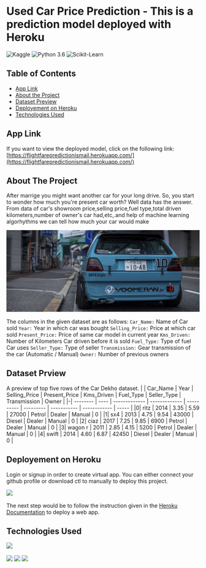 # Used Car Price Prediction - This is a prediction model deployed with Heroku

![Kaggle](https://img.shields.io/badge/Dataset-Kaggle-blue.svg) ![Python 3.6](https://img.shields.io/badge/Python-3.6-brightgreen.svg) ![Scikit-Learn](https://img.shields.io/badge/Library-ScikitLearn-orange.svg)

## Table of Contents
  * [App Link](#app-link)
  * [About the Project](#about-the-project)
  * [Dataset Preview](#dataset-preview)
  * [Deployement on Heroku](#deployement-on-heroku)
  * [Technologies Used](#technologies-used)

## App Link
If you want to view the deployed model, click on the following link:<br />
[https://flightfarepredictionismail.herokuapp.com/](https://flightfarepredictionismail.herokuapp.com/)


## About The Project 
After marrige you might want another car for your long drive. So, you start to wonder how much you're present car worth? Well data has the answer. From data of car's showroom price,selling price,fuel type,total driven kilometers,number of owner's car had,etc,.and help of machine learning algorhythms we can tell how much your car would make

![car-image](images/ultr.jpg)

 The columns in the given dataset are as follows: ```Car_Name:``` Name of Car sold ```Year:``` Year in which car was bought ```Selling_Price:``` Price at which car sold ```Present_Price:``` Price of same car model in current year ```Kms_Driven:``` Number of Kilometers Car driven before it is sold ```Fuel_Type:``` Type of fuel Car uses ```Seller_Type:``` Type of seller ```Transmission:``` Gear transmission of the car (Automatic / Manual) ```Owner:``` Number of previous owners 


## Dataset Prview
A preview of top five rows of the Car Dekho dataset. | | Car_Name | Year | Selling_Price | Present_Price | Kms_Driven | Fuel_Type | Seller_Type | Transmission | Owner | |-| -------- | ---- | ------------- | ------------- | ---------- | --------- | ----------- | ------------ | ----- | |0| ritz | 2014 | 3.35 | 5.59 | 27000 | Petrol | Dealer | Manual | 0 | |1| sx4 | 2013 | 4.75 | 9.54 | 43000 | Diesel | Dealer | Manual | 0 | |2| ciaz | 2017 | 7.25 | 9.85 | 6900 | Petrol | Dealer | Manual | 0 | |3| wagon r | 2011 | 2.85 | 4.15 | 5200 | Petrol | Dealer | Manual | 0 | |4| swift | 2014 | 4.60 | 6.87 | 42450 | Diesel | Dealer | Manual | 0 | 

## Deployement on Heroku
Login or signup in order to create virtual app. You can either connect your github profile or download ctl to manually to deploy this project.

[![](https://i.imgur.com/dKmlpqX.png)](https://heroku.com)

The next step would be to follow the instruction given in the [Heroku Documentation](https://devcenter.heroku.com/articles/getting-started-with-python) to deploy a web app.


## Technologies Used

![](https://forthebadge.com/images/badges/made-with-python.svg)

[<img target="_blank" src="https://flask.palletsprojects.com/en/1.1.x/_images/flask-logo.png" width=170>](https://flask.palletsprojects.com/en/1.1.x/) [<img target="_blank" src="https://number1.co.za/wp-content/uploads/2017/10/gunicorn_logo-300x85.png" width=280>](https://gunicorn.org) [<img target="_blank" src="https://scikit-learn.org/stable/_static/scikit-learn-logo-small.png" width=200>](https://scikit-learn.org/stable/) 
